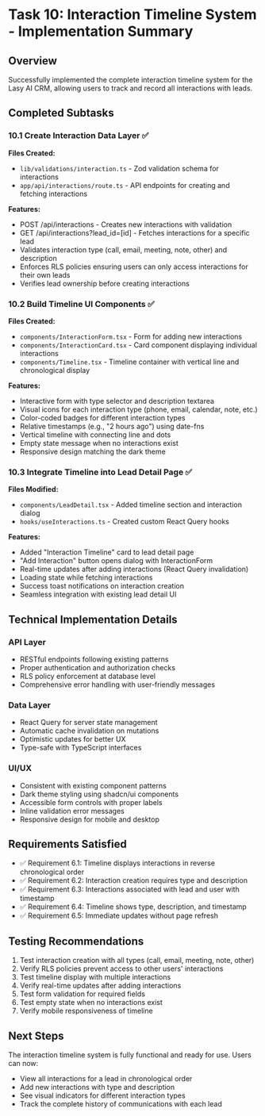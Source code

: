 # Task 10: Interaction Timeline System - Implementation Summary

## Overview
Successfully implemented the complete interaction timeline system for the Lasy AI CRM, allowing users to track and record all interactions with leads.

## Completed Subtasks

### 10.1 Create Interaction Data Layer ✅
**Files Created:**
- `lib/validations/interaction.ts` - Zod validation schema for interactions
- `app/api/interactions/route.ts` - API endpoints for creating and fetching interactions

**Features:**
- POST /api/interactions - Creates new interactions with validation
- GET /api/interactions?lead_id=[id] - Fetches interactions for a specific lead
- Validates interaction type (call, email, meeting, note, other) and description
- Enforces RLS policies ensuring users can only access interactions for their own leads
- Verifies lead ownership before creating interactions

### 10.2 Build Timeline UI Components ✅
**Files Created:**
- `components/InteractionForm.tsx` - Form for adding new interactions
- `components/InteractionCard.tsx` - Card component displaying individual interactions
- `components/Timeline.tsx` - Timeline container with vertical line and chronological display

**Features:**
- Interactive form with type selector and description textarea
- Visual icons for each interaction type (phone, email, calendar, note, etc.)
- Color-coded badges for different interaction types
- Relative timestamps (e.g., "2 hours ago") using date-fns
- Vertical timeline with connecting line and dots
- Empty state message when no interactions exist
- Responsive design matching the dark theme

### 10.3 Integrate Timeline into Lead Detail Page ✅
**Files Modified:**
- `components/LeadDetail.tsx` - Added timeline section and interaction dialog
- `hooks/useInteractions.ts` - Created custom React Query hooks

**Features:**
- Added "Interaction Timeline" card to lead detail page
- "Add Interaction" button opens dialog with InteractionForm
- Real-time updates after adding interactions (React Query invalidation)
- Loading state while fetching interactions
- Success toast notifications on interaction creation
- Seamless integration with existing lead detail UI

## Technical Implementation Details

### API Layer
- RESTful endpoints following existing patterns
- Proper authentication and authorization checks
- RLS policy enforcement at database level
- Comprehensive error handling with user-friendly messages

### Data Layer
- React Query for server state management
- Automatic cache invalidation on mutations
- Optimistic updates for better UX
- Type-safe with TypeScript interfaces

### UI/UX
- Consistent with existing component patterns
- Dark theme styling using shadcn/ui components
- Accessible form controls with proper labels
- Inline validation error messages
- Responsive design for mobile and desktop

## Requirements Satisfied
- ✅ Requirement 6.1: Timeline displays interactions in reverse chronological order
- ✅ Requirement 6.2: Interaction creation requires type and description
- ✅ Requirement 6.3: Interactions associated with lead and user with timestamp
- ✅ Requirement 6.4: Timeline shows type, description, and timestamp
- ✅ Requirement 6.5: Immediate updates without page refresh

## Testing Recommendations
1. Test interaction creation with all types (call, email, meeting, note, other)
2. Verify RLS policies prevent access to other users' interactions
3. Test timeline display with multiple interactions
4. Verify real-time updates after adding interactions
5. Test form validation for required fields
6. Test empty state when no interactions exist
7. Verify mobile responsiveness of timeline

## Next Steps
The interaction timeline system is fully functional and ready for use. Users can now:
- View all interactions for a lead in chronological order
- Add new interactions with type and description
- See visual indicators for different interaction types
- Track the complete history of communications with each lead
